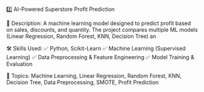 
2️⃣ AI-Powered Superstore Profit Prediction

📌 Description:
A machine learning model designed to predict profit based on sales, discounts, and quantity. The project compares multiple ML models (Linear Regression, Random Forest, KNN, Decision Tree) an

🛠 Skills Used:
✅ Python, Scikit-Learn
✅ Machine Learning (Supervised Learning)
✅ Data Preprocessing & Feature Engineering
✅ Model Training & Evaluation

📂 Topics:
Machine Learning, Linear Regression, Random Forest, KNN, Decision Tree, Data Preprocessing, SMOTE, Profit Prediction
